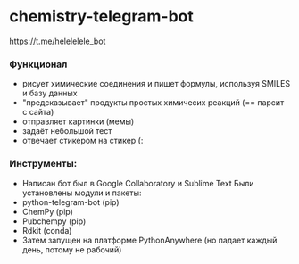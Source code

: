# chemistry-telegram-bot
https://t.me/helelelele_bot 

### Функционал
- рисует химические соединения и пишет формулы, используя SMILES и базу данных
- "предсказывает" продукты простых химичесих реакций (== парсит с сайта)
- отправляет картинки (мемы)
- задаёт небольшой тест
- отвечает стикером на стикер (:
  
### Инструменты:
- Написан бот был в Google Collaboratory и Sublime Text
Были установлены модули и пакеты:
- python-telegram-bot (pip)
- ChemPy (pip)
- Pubchempy (pip)
- Rdkit (conda)
- Затем запущен на платформе PythonAnywhere (но падает каждый день, потому не рабочий)

